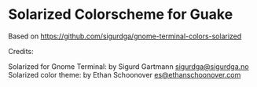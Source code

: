 Solarized Colorscheme for Guake
========================================

Based on https://github.com/sigurdga/gnome-terminal-colors-solarized

Credits:

Solarized for Gnome Terminal: by Sigurd Gartmann <sigurdga@sigurdga.no>
Solarized color theme: by Ethan Schoonover <es@ethanschoonover.com>

